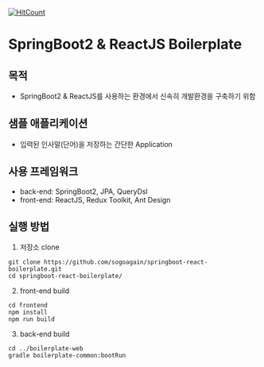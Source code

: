 [![HitCount](http://hits.dwyl.com/sogoagain/springboot-react-boilerplate.svg)](http://hits.dwyl.com/sogoagain/springboot-react-boilerplate)

# SpringBoot2 & ReactJS Boilerplate

## 목적

- SpringBoot2 & ReactJS를 사용하는 환경에서 신속히 개발환경을 구축하기 위함

## 샘플 애플리케이션

- 입력된 인사말(단어)을 저장하는 간단한 Application

## 사용 프레임워크

- back-end: SpringBoot2, JPA, QueryDsl
- front-end: ReactJS, Redux Toolkit, Ant Design

## 실행 방법

1. 저장소 clone

```
git clone https://github.com/sogoagain/springboot-react-boilerplate.git
cd springboot-react-boilerplate/
```

2. front-end build

```
cd frontend
npm install
npm run build
```

3. back-end build

```
cd ../boilerplate-web
gradle boilerplate-common:bootRun
```
